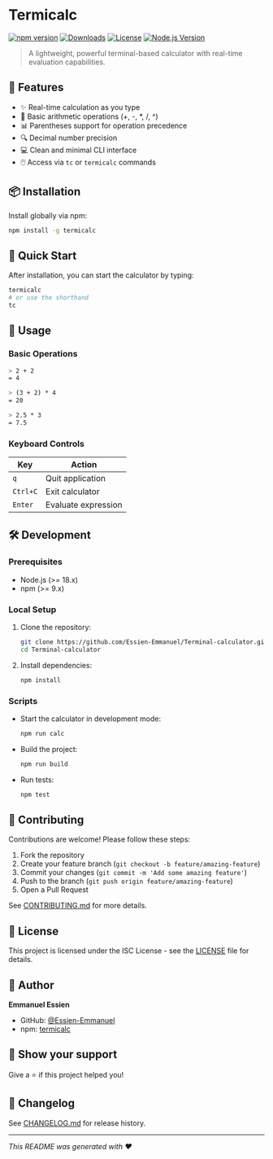 # Termicalc

[![npm version](https://img.shields.io/npm/v/termicalc.svg)](https://www.npmjs.com/package/termicalc)
[![Downloads](https://img.shields.io/npm/dm/termicalc.svg)](https://www.npmjs.com/package/termicalc)
[![License](https://img.shields.io/npm/l/termicalc.svg)](https://github.com/Essien-Emmanuel/termicalc/blob/main/LICENSE)
[![Node.js Version](https://img.shields.io/node/v/termicalc.svg)](https://nodejs.org)

> A lightweight, powerful terminal-based calculator with real-time evaluation capabilities.

## 🚀 Features

- ✨ Real-time calculation as you type
- 🔢 Basic arithmetic operations (+, -, *, /, ^)
- 📊 Parentheses support for operation precedence
- 🔍 Decimal number precision
- 💻 Clean and minimal CLI interface
- 🖱️ Access via `tc` or `termicalc` commands

## 📦 Installation

Install globally via npm:

```sh
npm install -g termicalc
```

## 🎯 Quick Start

After installation, you can start the calculator by typing:

```sh
termicalc
# or use the shorthand
tc
```

## 📖 Usage

### Basic Operations

```sh
> 2 + 2
= 4

> (3 + 2) * 4
= 20

> 2.5 * 3
= 7.5
```

### Keyboard Controls

| Key       | Action                |
|-----------|-----------------------|
| `q`       | Quit application      |
| `Ctrl+C`  | Exit calculator       |
| `Enter`   | Evaluate expression   |

## 🛠️ Development

### Prerequisites

- Node.js (>= 18.x)
- npm (>= 9.x)

### Local Setup

1. Clone the repository:
   ```sh
   git clone https://github.com/Essien-Emmanuel/Terminal-calculator.git
   cd Terminal-calculator
   ```

2. Install dependencies:
   ```sh
   npm install
   ```

### Scripts

- Start the calculator in development mode:
  ```sh
  npm run calc
  ```

- Build the project:
  ```sh
  npm run build
  ```

- Run tests:
  ```sh
  npm test
  ```

## 🤝 Contributing

Contributions are welcome! Please follow these steps:

1. Fork the repository
2. Create your feature branch (`git checkout -b feature/amazing-feature`)
3. Commit your changes (`git commit -m 'Add some amazing feature'`)
4. Push to the branch (`git push origin feature/amazing-feature`)
5. Open a Pull Request

See [CONTRIBUTING.md](CONTRIBUTING.md) for more details.

## 📄 License

This project is licensed under the ISC License - see the [LICENSE](LICENSE) file for details.

## 👤 Author

**Emmanuel Essien**

- GitHub: [@Essien-Emmanuel](https://github.com/Essien-Emmanuel)
- npm: [termicalc](https://www.npmjs.com/package/termicalc)

## 🌟 Show your support

Give a ⭐️ if this project helped you!

## 📝 Changelog

See [CHANGELOG.md](CHANGELOG.md) for release history.

---

_This README was generated with ❤️_